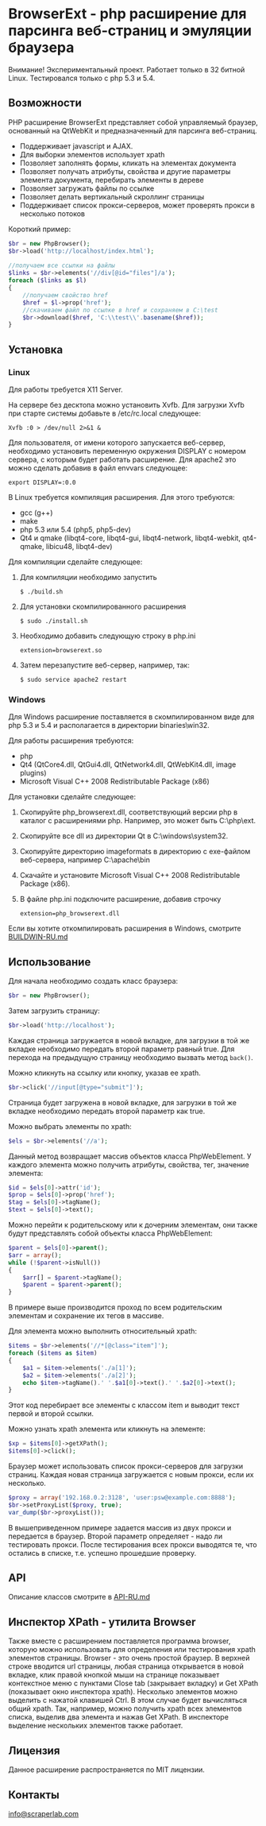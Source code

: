 BrowserExt - php расширение для парсинга веб-страниц и эмуляции браузера
========================================================================

Внимание! Экспериментальный проект. Работает только в 32 битной Linux. Тестировался только с php 5.3 и 5.4.

Возможности
-----------

PHP расширение BrowserExt представляет собой управляемый браузер,
основанный на QtWebKit и предназначенный для парсинга веб-страниц.

+ Поддерживает javascript и AJAX.
+ Для выборки элементов использует xpath
+ Позволяет заполнять формы, кликать на элементах документа
+ Позволяет получать атрибуты, свойства и другие параметры элемента документа,
  перебирать элементы в дереве
+ Позволяет загружать файлы по ссылке
+ Позволяет делать вертикальный скроллинг страницы
+ Поддерживает список прокси-серверов, может проверять прокси в несколько
  потоков

Короткий пример:

```php
$br = new PhpBrowser();
$br->load('http://localhost/index.html');
    
//получаем все ссылки на файлы
$links = $br->elements('//div[@id="files"]/a');
foreach ($links as $l)
{
    //получаем свойство href
    $href = $l->prop('href');
    //скачиваем файл по ссылке в href и сохраняем в С:\test
    $br->download($href, 'C:\\test\\'.basename($href));
}
```
 

Установка
---------


### Linux

Для работы требуется X11 Server. 

На сервере без десктопа можно установить Xvfb. Для загрузки Xvfb
при старте системы добавьте в /etc/rc.local следующее:

`Xvfb :0 > /dev/null 2>&1 &`

Для пользователя, от имени которого запускается веб-сервер,
необходимо установить переменную окружения DISPLAY c номером сервера,
с которым будет работать расширение. Для apache2 это можно сделать
добавив в файл envvars следующее:

`export DISPLAY=:0.0`

В Linux требуется компиляция расширения. Для этого требуются:

+ gcc (g++)
+ make
+ php 5.3 или 5.4 (php5, php5-dev)
+ Qt4 и qmake (libqt4-core, libqt4-gui, libqt4-network, libqt4-webkit,
  qt4-qmake, libicu48, libqt4-dev)

Для компиляции сделайте следующее: 

1.  Для компиляции необходимо запустить

    `$ ./build.sh`

2.  Для установки скомпилированного расширения

    `$ sudo ./install.sh`

3.  Необходимо добавить следующую строку в php.ini

    `extension=browserext.so`

4.  Затем перезапустите веб-сервер, например, так:

    `$ sudo service apache2 restart`



### Windows

Для Windows расширение поставляется в скомпилированном виде для php 5.3 и 5.4
и располагается в директории binaries\win32.

Для работы расширения требуются:

+ php
+ Qt4 (QtCore4.dll, QtGui4.dll, QtNetwork4.dll, QtWebKit4.dll, image plugins)
+ Microsoft Visual C++ 2008 Redistributable Package (x86)

Для установки сделайте следующее:

1.  Скопируйте php_browserext.dll, соответствующий версии php 
    в каталог с расширениями php. Например, это может быть C:\php\ext.

2.  Скопируйте все dll из директории Qt в С:\windows\system32.

3.  Cкопируйте директорию imageformats в директорию с exe-файлом
    веб-сервера, например С:\apache\bin

4.  Скачайте и установите Microsoft Visual C++ 2008 Redistributable
    Package (x86).

5.  В файле php.ini подключите расширение, добавив строчку
    
    `extension=php_browserext.dll`


Если вы хотите откомпилировать расширения в Windows, смотрите
[BUILDWIN-RU.md](docs/BUILDWIN-RU.md)



Использование
-------------

Для начала необходимо создать класс браузера:

```php
$br = new PhpBrowser();
```

Затем загрузить страницу:

```php
$br->load('http://localhost'); 
```

Каждая страница загружается в новой вкладке, для загрузки
в той же вкладке необходимо передать второй параметр равный true.
Для перехода на предыдущую страницу необходимо вызвать метод `back()`.

Можно кликнуть на ссылку или кнопку, указав ее xpath.

```php
$br->click('//input[@type="submit"]');
```

Страница будет загружена в новой вкладке, для загрузки в той
же вкладке необходимо передать второй параметр как true.

Можно выбрать элементы по xpath:

```php
$els = $br->elements('//a');
```

Данный метод возвращает массив объектов класса PhpWebElement.
У каждого элемента можно получить атрибуты, свойства, тег,
значение элемента:

```php
$id = $els[0]->attr('id');
$prop = $els[0]->prop('href');
$tag = $els[0]->tagName();
$text = $els[0]->text();
```

Можно перейти к родительскому или к дочерним элементам, они
также будут представлять собой объекты класса PhpWebElement:

```php
$parent = $els[0]->parent();
$arr = array();
while (!$parent->isNull())
{
    $arr[] = $parent->tagName();
    $parent = $parent->parent();
}
```

В примере выше производится проход по всем родительским элементам
и сохранение их тегов в массиве.

Для элемента можно выполнить относительный xpath:

```php
$items = $br->elements('//*[@class="item"]');
foreach ($items as $item)
{
    $a1 = $item->elements('./a[1]');
    $a2 = $item->elements('./a[2]');
    echo $item->tagName().' '.$a1[0]->text().' '.$a2[0]->text();
}
```

Этот код перебирает все элементы с классом item и выводит
текст первой и второй ссылки.

Можно узнать xpath элемента или кликнуть на элементе:

```php
$xp = $items[0]->getXPath();
$items[0]->click();
```

Браузер может использовать список прокси-серверов для загрузки
страниц. Каждая новая страница загружается с новым прокси, если
их несколько.

```php
$proxy = array('192.168.0.2:3128', 'user:psw@example.com:8888');
$br->setProxyList($proxy, true);
var_dump($br->proxyList());
```

В вышеприведенном примере задается массив из двух прокси и передается
в браузер. Второй параметр определяет - надо ли тестировать прокси.
После тестирования всех прокси выводятся те, что остались в списке, т.е.
успешно прошедшие проверку.



API
---

Описание классов смотрите в [API-RU.md](docs/API-RU.md)



Инспектор XPath - утилита Browser
---------------------------------

Также вместе с расширением поставляется программа browser, которую можно
использовать для определения или тестирования xpath элементов страницы.
Browser - это очень простой браузер. В верхней строке вводится url страницы,
любая страница открывается в новой вкладке, клик правой кнопкой мыши на странице
показывает контекстное меню с пунктами Close tab (закрывает вкладку) и
Get XPath (показывает окно инспектора xpath). Несколько элементов можно
выделить с нажатой клавишей Ctrl. В этом случае будет вычисляться общий xpath.
Так, например, можно получить xpath всех элементов списка, выделив два
элемента и нажав Get XPath. В инспекторе выделение нескольких элементов также
работает.


Лицензия
--------

Данное расширение распространяется по MIT лицензии.


Контакты
--------
[info@scraperlab.com](mailto:info@scraperlab.com)
